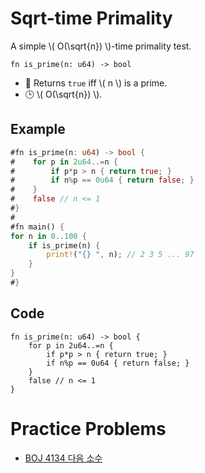 # Sqrt-time Primality

A simple \\( O(\sqrt{n}) \\)-time primality test.

`fn is_prime(n: u64) -> bool`
- 💬 Returns `true` iff \\( n \\) is a prime.
- 🕒 \\( O(\sqrt{n}) \\).

## Example
```rust
#fn is_prime(n: u64) -> bool {
#    for p in 2u64..=n {
#        if p*p > n { return true; }
#        if n%p == 0u64 { return false; }
#    }
#    false // n <= 1
#}
#
#fn main() {
for n in 0..100 {
    if is_prime(n) {
        print!("{} ", n); // 2 3 5 ... 97
    }
}
#}
```

## Code
```rust,noplayground
fn is_prime(n: u64) -> bool {
    for p in 2u64..=n {
        if p*p > n { return true; }
        if n%p == 0u64 { return false; }
    }
    false // n <= 1
}
```

# Practice Problems
- [BOJ 4134 다음 소수](https://www.acmicpc.net/problem/4134)
